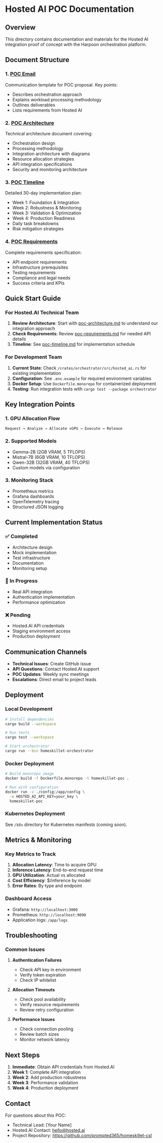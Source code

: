 # Hosted AI POC Documentation

## Overview

This directory contains documentation and materials for the Hosted AI integration proof of concept with the Harpoon orchestration platform.

## Document Structure

### 1. [POC Email](./poc-email.md)
Communication template for POC proposal. Key points:
- Describes orchestration approach
- Explains workload processing methodology
- Outlines deliverables
- Lists requirements from Hosted AI

### 2. [POC Architecture](./poc-architecture.md)
Technical architecture document covering:
- Orchestration design
- Processing methodology
- Integration architecture with diagrams
- Resource allocation strategies
- API integration specifications
- Security and monitoring architecture

### 3. [POC Timeline](./poc-timeline.md)
Detailed 30-day implementation plan:
- Week 1: Foundation & Integration
- Week 2: Robustness & Monitoring
- Week 3: Validation & Optimization
- Week 4: Production Readiness
- Daily task breakdowns
- Risk mitigation strategies

### 4. [POC Requirements](./poc-requirements.md)
Complete requirements specification:
- API endpoint requirements
- Infrastructure prerequisites
- Testing requirements
- Compliance and legal needs
- Success criteria and KPIs

## Quick Start Guide

### For Hosted.AI Technical Team

1. **Review Architecture**: Start with [poc-architecture.md](./poc-architecture.md) to understand our integration approach
2. **Check Requirements**: Review [poc-requirements.md](./poc-requirements.md) for needed API details
3. **Timeline**: See [poc-timeline.md](./poc-timeline.md) for implementation schedule

### For Development Team

1. **Current State**: Check `/crates/orchestrator/src/hosted_ai.rs` for existing implementation
2. **Configuration**: See `.env.example` for required environment variables
3. **Docker Setup**: Use `Dockerfile.monorepo` for containerized deployment
4. **Testing**: Run integration tests with `cargo test --package orchestrator`

## Key Integration Points

### 1. GPU Allocation Flow
```
Request → Analyze → Allocate vGPU → Execute → Release
```

### 2. Supported Models
- Gemma-2B (2GB VRAM, 5 TFLOPS)
- Mistral-7B (6GB VRAM, 10 TFLOPS)
- Qwen-32B (32GB VRAM, 40 TFLOPS)
- Custom models via configuration

### 3. Monitoring Stack
- Prometheus metrics
- Grafana dashboards
- OpenTelemetry tracing
- Structured JSON logging

## Current Implementation Status

### ✅ Completed
- Architecture design
- Mock implementation
- Test infrastructure
- Documentation
- Monitoring setup

### 🚧 In Progress
- Real API integration
- Authentication implementation
- Performance optimization

### ❌ Pending
- Hosted.AI API credentials
- Staging environment access
- Production deployment

## Communication Channels

- **Technical Issues**: Create GitHub issue
- **API Questions**: Contact Hosted.AI support
- **POC Updates**: Weekly sync meetings
- **Escalations**: Direct email to project leads

## Deployment

### Local Development
```bash
# Install dependencies
cargo build --workspace

# Run tests
cargo test --workspace

# Start orchestrator
cargo run --bin homeskillet-orchestrator
```

### Docker Deployment
```bash
# Build monorepo image
docker build -f Dockerfile.monorepo -t homeskillet-poc .

# Run with configuration
docker run -v ./config:/app/config \
  -e HOSTED_AI_API_KEY=your_key \
  homeskillet-poc
```

### Kubernetes Deployment
See `/k8s` directory for Kubernetes manifests (coming soon).

## Metrics & Monitoring

### Key Metrics to Track
1. **Allocation Latency**: Time to acquire GPU
2. **Inference Latency**: End-to-end request time  
3. **GPU Utilization**: Actual vs allocated
4. **Cost Efficiency**: $/inference by model
5. **Error Rates**: By type and endpoint

### Dashboard Access
- Grafana: `http://localhost:3000`
- Prometheus: `http://localhost:9090`
- Application logs: `/app/logs`

## Troubleshooting

### Common Issues

1. **Authentication Failures**
   - Check API key in environment
   - Verify token expiration
   - Check IP whitelist

2. **Allocation Timeouts**
   - Check pool availability
   - Verify resource requirements
   - Review retry configuration

3. **Performance Issues**
   - Check connection pooling
   - Review batch sizes
   - Monitor network latency

## Next Steps

1. **Immediate**: Obtain API credentials from Hosted.AI
2. **Week 1**: Complete API integration
3. **Week 2**: Add production robustness
4. **Week 3**: Performance validation
5. **Week 4**: Production deployment

## Contact

For questions about this POC:
- Technical Lead: [Your Name]
- Hosted.AI Contact: hello@hosted.ai
- Project Repository: https://github.com/prompted365/homeskillet-csl